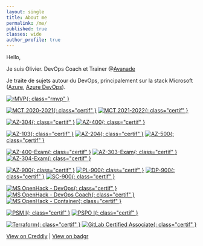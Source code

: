 ```yaml
---
layout: single
title: About me
permalink: /me/
published: true
classes: wide
author_profile: true
---
```

Hello,

Je suis Olivier. DevOps Coach et Trainer @[Avanade](https://www.linkedin.com/showcase/avanade-france/)

Je traite de sujets autour du DevOps, principalement sur la stack Microsoft ([Azure](https://azure.microsoft.com), [Azure DevOps](https://dev.azure.com/)).

[![rMVP](/assets/certifs/rmvp.png){: class="rmvp" }](https://mvp.microsoft.com/en-us/PublicProfile/36860)

[![MCT 2020-2021](/assets/certifs/mct-2020-2021.png){: class="certif" }](https://www.credly.com/badges/e624323c-d2d2-4224-bf1c-5240cb8b1254)
[![MCT 2021-2022](/assets/certifs/mct-2021-2022.png){: class="certif" }](https://www.credly.com/badges/713ae6c9-0192-48ff-93f5-33421d0375dd)

[![AZ-304](/assets/certifs/az-304.png){: class="certif" }](https://www.credly.com/badges/06505a14-8697-4c42-8048-da17dbb6ab45)
[![AZ-400](/assets/certifs/az-400.png){: class="certif" }](https://www.credly.com/badges/b19fd1df-887e-4204-a828-66bc5ff87585)

[![AZ-103](/assets/certifs/az-103.png){: class="certif" }](https://www.credly.com/badges/30ad0a08-e480-4663-80af-a725e9222b64)
[![AZ-204](/assets/certifs/az-204.png){: class="certif" }](https://www.credly.com/badges/01deb6b5-400e-472d-8993-eca4587042bf)
[![AZ-500](/assets/certifs/az-500.png){: class="certif" }](https://www.credly.com/badges/e25aebce-1ef1-4fc9-95ca-dcbd364041d9)

[![AZ-400-Exam](/assets/certifs/az-400-exam.png){: class="certif" }](https://www.credly.com/badges/b19fd1df-887e-4204-a828-66bc5ff87585)
[![AZ-303-Exam](/assets/certifs/az-303-exam.png){: class="certif" }](https://www.credly.com/badges/c683c6ea-a84a-4612-931c-19f102de58f4)
[![AZ-304-Exam](/assets/certifs/az-304-exam.png){: class="certif" }](https://www.credly.com/badges/9d5f4270-fb68-44f4-b0e2-1256165d0998)

[![AZ-900](/assets/certifs/az-900.png){: class="certif" }](https://www.credly.com/badges/c4690d22-f982-47b8-8d54-af9dc0da70a7)
[![PL-900](/assets/certifs/pl-900.png){: class="certif" }](https://www.credly.com/badges/82bd3405-1925-4522-8a39-5da6928aecbe)
[![DP-900](/assets/certifs/dp-900.png){: class="certif" }](https://www.credly.com/badges/1ec69d2c-fa52-4f14-b083-8208d350ab52)
[![SC-900](/assets/certifs/sc-900.png){: class="certif" }](https://www.credly.com/badges/b52795fd-ce3d-4ae6-978d-64a942711412)

[![MS OpenHack - DevOps](/assets/certifs/oh-devops.png){: class="certif" }](https://www.credly.com/badges/c550be12-8235-4a68-83d9-ebab816d3e46)
[![MS OpenHack - DevOps Coach](/assets/certifs/oh-devops-coach.png){: class="certif" }](https://www.credly.com/badges/434954ac-9577-4c2d-8d8e-b14e44e733e7)
[![MS OpenHack - Container](/assets/certifs/oh-container.png){: class="certif" }](https://www.credly.com/badges/0c1fb35a-7411-4c73-9908-6bd4fae6deec)

[![PSM I](/assets/certifs/psmi.png){: class="certif" }](https://www.credly.com/badges/1bc2c009-ca99-49f5-8956-77a46fc82ca8)
[![PSPO I](/assets/certifs/pspo.png){: class="certif" }](https://www.credly.com/badges/c972c5b4-e2d8-441a-9c79-09ca17455036)

[![Terraform](/assets/certifs/terraform.png){: class="certif" }](https://www.credly.com/badges/0e602192-28a6-4fa6-acd9-d5733a39ac14)
[![GitLab Certified Associate](/assets/certifs/gitlab-certified-associate.png){: class="certif" }](https://badgr.com/public/assertions/rhvIyrbxQbupP5WnT2OcNA)


[View on Creddly](https://www.credly.com/users/o.delmotte) | [View on badgr](https://badgr.com/public/assertions/rhvIyrbxQbupP5WnT2OcNA)

